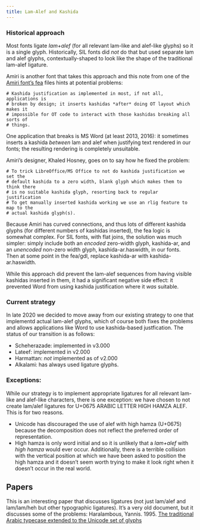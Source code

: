 ```yaml
---
title: Lam-Alef and Kashida
---
```


### Historical approach

Most fonts ligate _lam+alef_ (for all relevant lam-like and alef-like glyphs) so it is a single glyph. Historically, SIL fonts did _not_ do that but used separate lam and alef glyphs, contextually-shaped to look like the shape of the traditional lam-alef ligature.

Amiri is another font that takes this approach and this note from one of the [Amiri font’s fea](https://github.com/aliftype/amiri/blob/main/sources/kashida.fea) files hints at potential problems:

```
# Kashida justification as implemented in most, if not all, applications is
# broken by design; it inserts kashidas *after* doing OT layout which makes it
# impossible for OT code to interact with those kashidas breaking all sorts of
# things.
```

One application that breaks is MS Word (at least 2013, 2016): it sometimes inserts a kashida _between_ lam and alef when justifying text rendered in our fonts; the resulting rendering is completely unsuitable.

Amiri’s designer, Khaled Hosney, goes on to say how he fixed the problem:

```
# To trick LibreOffice/MS Office to not do kashida justification we set the
# default kashida to a zero width, blank glyph which makes them to think there
# is no suitable kashida glyph, resorting back to regular justification
# To get manually inserted kashida working we use an rlig feature to map to the
# actual kashida glyph(s).
```

Because Amiri has curved connections, and thus lots of different kashida glyphs (for different numbers of kashidas inserted), the fea logic is somewhat complex. For SIL fonts, with flat joins, the solution was much simpler: simply include both an _encoded_ zero-width glyph, kashida-ar, and an _unencoded_ non-zero width glyph, kashida-ar.haswidth, in our fonts. Then at some point in the fea/gdl, replace kashida-ar with kashida-ar.haswidth.

While this approach did prevent the lam-alef sequences from having visible kashidas inserted in them, it had a significant negative side effect: it prevented Word from using kashida justification where it _was_ suitable.

### Current strategy
In late 2020 we decided to move away from our existing strategy to one that implementd actual lam-alef glyphs, which of course both fixes the problems and allows applications like Word to use kashida-based justfication. The status of our transition is as follows:

* Scheherazade: implemented in v3.000
* Lateef: implemented in v2.000
* Harmattan: _not_ implemented as of v2.000
* Alkalami: has always used ligature glyphs.

### Exceptions:

While our strategy is to implement appropriate ligatures for all relevant lam-like and alef-like characters, there is one exception: we have chosen to not create lam/alef ligatures for U+0675 ARABIC LETTER HIGH HAMZA ALEF. This is for two reasons. 

* Unicode has discouraged the use of alef with high hamza (U+0675) because the decomposition does not reflect the preferred order of representation. 
* High hamza is only word initial and so it is unlikely that a _lam+alef_ with _high hamza_ would ever occur. Additionally, there is a terrible collision with the vertical position at which we have been asked to position the high hamza and it doesn’t seem worth trying to make it look right when it doesn’t occur in the real world. 

## Papers

This is an interesting paper that discusses ligatures (not just lam/alef and lam/lam/heh but other typographic ligatures). It’s a very old document, but it discusses some of the problems: Haralambous, Yannis. 1995. [The traditional Arabic typecase extended to the Unicode set of glyphs](https://www.academia.edu/733363/The_traditional_Arabic_typecase_extended_to_the_Unicode_set_of_glyphs?email_work_card=title)
